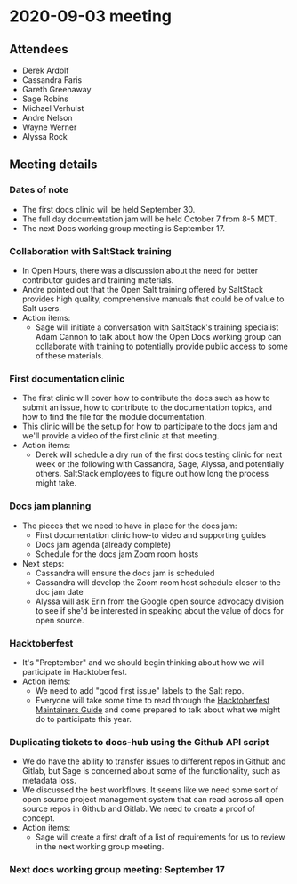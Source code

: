 # 2020-09-03 meeting

## Attendees

* Derek Ardolf
* Cassandra Faris
* Gareth Greenaway
* Sage Robins
* Michael Verhulst
* Andre Nelson
* Wayne Werner
* Alyssa Rock

## Meeting details

### Dates of note

- The first docs clinic will be held September 30.
- The full day documentation jam will be held October 7 from 8-5 MDT.
- The next Docs working group meeting is September 17.

### Collaboration with SaltStack training

- In Open Hours, there was a discussion about the need for better contributor
  guides and training materials.
- Andre pointed out that the Open Salt training offered by SaltStack provides
  high quality, comprehensive manuals that could be of value to Salt users.
- Action items:
  - Sage will initiate a conversation with SaltStack's training specialist
    Adam Cannon to talk about how the Open Docs working group can collaborate
    with training to potentially provide public access to some of these
    materials.

### First documentation clinic

- The first clinic will cover how to contribute the docs such as how to submit
  an issue, how to contribute to the documentation topics, and how to find the
  file for the module documentation.
- This clinic will be the setup for how to participate to the docs jam and we'll
  provide a video of the first clinic at that meeting.
- Action items:
  - Derek will schedule a dry run of the first docs testing clinic for next week
    or the following with Cassandra, Sage, Alyssa, and potentially others.
    SaltStack employees to figure out how long the process might take.

### Docs jam planning

- The pieces that we need to have in place for the docs jam:
  - First documentation clinic how-to video and supporting guides
  - Docs jam agenda (already complete)
  - Schedule for the docs jam Zoom room hosts
- Next steps:
  - Cassandra will ensure the docs jam is scheduled
  - Cassandra will develop the Zoom room host schedule closer to the doc jam
    date
  - Alyssa will ask Erin from the Google open source advocacy division to see
    if she'd be interested in speaking about the value of docs for open source.

### Hacktoberfest

- It's "Preptember" and we should begin thinking about how we will participate
  in Hacktoberfest.
- Action items:
  - We need to add "good first issue" labels to the Salt repo.
  - Everyone will take some time to read through the
    [Hacktoberfest Maintainers Guide](https://hacktoberfest.digitalocean.com/#maintainers)
    and come prepared to talk about what we might do to participate this year.

### Duplicating tickets to docs-hub using the Github API script

- We do have the ability to transfer issues to different repos in Github and
  Gitlab, but Sage is concerned about some of the functionality, such as
  metadata loss.
- We discussed the best workflows. It seems like we need some sort of open
  source project management system that can read across all open source repos in
  Github and Gitlab. We need to create a proof of concept.
- Action items:
  - Sage will create a first draft of a list of requirements for us to review
    in the next working group meeting.

### Next docs working group meeting: September 17
